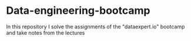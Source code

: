 # Data-engineering-bootcamp
In this repository I solve the assignments of the "dataexpert.io" bootcamp and take notes from the lectures

